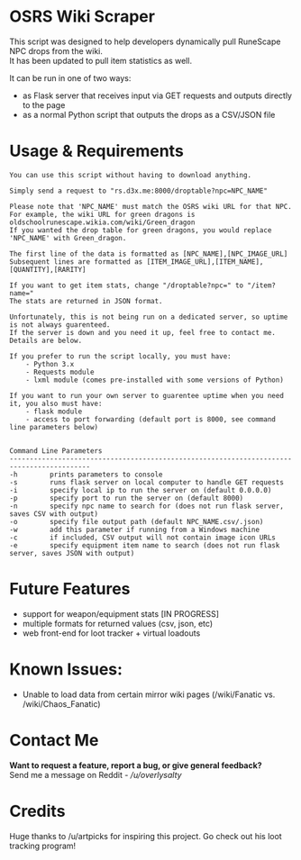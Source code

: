 # OSRS Wiki Scraper

This script was designed to help developers dynamically pull RuneScape NPC drops from the wiki.  
It has been updated to pull item statistics as well.  

It can be run in one of two ways:
- as Flask server that receives input via GET requests and outputs directly to the page 
- as a normal Python script that outputs the drops as a CSV/JSON file


# Usage & Requirements

```
You can use this script without having to download anything.

Simply send a request to "rs.d3x.me:8000/droptable?npc=NPC_NAME"

Please note that 'NPC_NAME' must match the OSRS wiki URL for that NPC.
For example, the wiki URL for green dragons is oldschoolrunescape.wikia.com/wiki/Green_dragon
If you wanted the drop table for green dragons, you would replace 'NPC_NAME' with Green_dragon.

The first line of the data is formatted as [NPC_NAME],[NPC_IMAGE_URL]
Subsequent lines are formatted as [ITEM_IMAGE_URL],[ITEM_NAME],[QUANTITY],[RARITY]

If you want to get item stats, change "/droptable?npc=" to "/item?name="
The stats are returned in JSON format.

Unfortunately, this is not being run on a dedicated server, so uptime is not always guarenteed.
If the server is down and you need it up, feel free to contact me. Details are below.

If you prefer to run the script locally, you must have:
    - Python 3.x
    - Requests module
    - lxml module (comes pre-installed with some versions of Python)

If you want to run your own server to guarentee uptime when you need it, you also must have:
    - flask module
    - access to port forwarding (default port is 8000, see command line parameters below)


Command Line Parameters
------------------------------------------------------------------------------------------
-h        prints parameters to console
-s        runs flask server on local computer to handle GET requests
-i        specify local ip to run the server on (default 0.0.0.0)
-p        specify port to run the server on (default 8000)
-n        specify npc name to search for (does not run flask server, saves CSV with output)
-o        specify file output path (default NPC_NAME.csv/.json)
-w        add this parameter if running from a Windows machine
-c        if included, CSV output will not contain image icon URLs
-e        specify equipment item name to search (does not run flask server, saves JSON with output)
```


# Future Features

- support for weapon/equipment stats [IN PROGRESS]
- multiple formats for returned values (csv, json, etc)
- web front-end for loot tracker + virtual loadouts


# Known Issues: 


- Unable to load data from certain mirror wiki pages (/wiki/Fanatic vs. /wiki/Chaos_Fanatic)


# Contact Me
**Want to request a feature, report a bug, or give general feedback?**  
Send me a message on Reddit -  */u/overlysalty*


# Credits
Huge thanks to /u/artpicks for inspiring this project. Go check out his loot tracking program!

